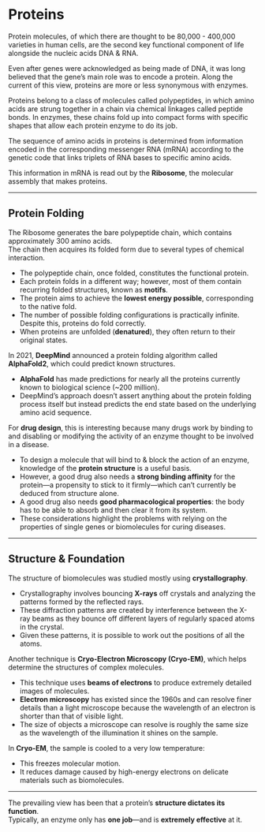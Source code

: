 # Proteins  

Protein molecules, of which there are thought to be 80,000 - 400,000 varieties in human cells, are the second key functional component of life alongside the nucleic acids DNA & RNA.  

Even after genes were acknowledged as being made of DNA, it was long believed that the gene’s main role was to encode a protein. Along the current of this view, proteins are more or less synonymous with enzymes.  

Proteins belong to a class of molecules called polypeptides, in which amino acids are strung together in a chain via chemical linkages called peptide bonds. In enzymes, these chains fold up into compact forms with specific shapes that allow each protein enzyme to do its job.  

The sequence of amino acids in proteins is determined from information encoded in the corresponding messenger RNA (mRNA) according to the genetic code that links triplets of RNA bases to specific amino acids.  

This information in mRNA is read out by the **Ribosome**, the molecular assembly that makes proteins.  

---

## Protein Folding  

The Ribosome generates the bare polypeptide chain, which contains approximately 300 amino acids.  
The chain then acquires its folded form due to several types of chemical interaction.  

- The polypeptide chain, once folded, constitutes the functional protein.  
- Each protein folds in a different way; however, most of them contain recurring folded structures, known as **motifs**.  
- The protein aims to achieve the **lowest energy possible**, corresponding to the native fold.  
- The number of possible folding configurations is practically infinite. Despite this, proteins do fold correctly.  
- When proteins are unfolded (**denatured**), they often return to their original states.  

In 2021, **DeepMind** announced a protein folding algorithm called **AlphaFold2**, which could predict known structures.  

- **AlphaFold** has made predictions for nearly all the proteins currently known to biological science (~200 million).  
- DeepMind’s approach doesn’t assert anything about the protein folding process itself but instead predicts the end state based on the underlying amino acid sequence.  

For **drug design**, this is interesting because many drugs work by binding to and disabling or modifying the activity of an enzyme thought to be involved in a disease.  

- To design a molecule that will bind to & block the action of an enzyme, knowledge of the **protein structure** is a useful basis.  
- However, a good drug also needs a **strong binding affinity** for the protein—a propensity to stick to it firmly—which can’t currently be deduced from structure alone.  
- A good drug also needs **good pharmacological properties**: the body has to be able to absorb and then clear it from its system.  
- These considerations highlight the problems with relying on the properties of single genes or biomolecules for curing diseases.  

---

## Structure & Foundation  

The structure of biomolecules was studied mostly using **crystallography**.  

- Crystallography involves bouncing **X-rays** off crystals and analyzing the patterns formed by the reflected rays.  
- These diffraction patterns are created by interference between the X-ray beams as they bounce off different layers of regularly spaced atoms in the crystal.  
- Given these patterns, it is possible to work out the positions of all the atoms.  

Another technique is **Cryo-Electron Microscopy (Cryo-EM)**, which helps determine the structures of complex molecules.  

- This technique uses **beams of electrons** to produce extremely detailed images of molecules.  
- **Electron microscopy** has existed since the 1960s and can resolve finer details than a light microscope because the wavelength of an electron is shorter than that of visible light.  
- The size of objects a microscope can resolve is roughly the same size as the wavelength of the illumination it shines on the sample.  

In **Cryo-EM**, the sample is cooled to a very low temperature:  

- This freezes molecular motion.  
- It reduces damage caused by high-energy electrons on delicate materials such as biomolecules.  

---

The prevailing view has been that a protein’s **structure dictates its function**.  
Typically, an enzyme only has **one job**—and is **extremely effective** at it.  
